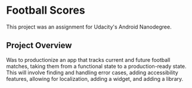 # Football Scores
This project was an assignment for Udacity's Android Nanodegree. 

## Project Overview

Was to productionize an app that tracks current and future football matches, 
taking them from a functional state to a production-ready state. This 
will involve finding and handling error cases, adding accessibility 
features, allowing for localization, adding a widget, and adding a library.

